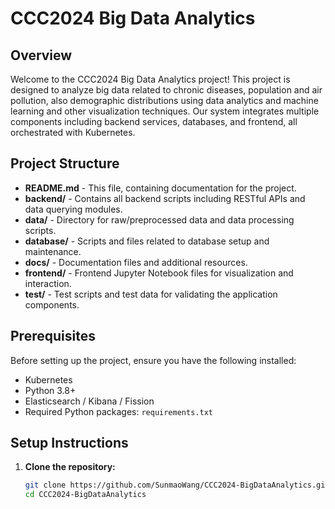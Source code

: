 # CCC2024 Big Data Analytics

## Overview

Welcome to the CCC2024 Big Data Analytics project! This project is designed to analyze big data related to chronic diseases, population and air pollution, also demographic distributions using data analytics and machine learning and other visualization techniques. Our system integrates multiple components including backend services, databases, and frontend, all orchestrated with Kubernetes.

## Project Structure

- **README.md** - This file, containing documentation for the project.
- **backend/** - Contains all backend scripts including RESTful APIs and data querying modules.
- **data/** - Directory for raw/preprocessed data and data processing scripts.
- **database/** - Scripts and files related to database setup and maintenance.
- **docs/** - Documentation files and additional resources.
- **frontend/** - Frontend Jupyter Notebook files for visualization and interaction.
- **test/** - Test scripts and test data for validating the application components.

## Prerequisites

Before setting up the project, ensure you have the following installed:
- Kubernetes
- Python 3.8+
- Elasticsearch / Kibana / Fission
- Required Python packages: `requirements.txt`

## Setup Instructions

1. **Clone the repository:**
   ```bash
   git clone https://github.com/SunmaoWang/CCC2024-BigDataAnalytics.git
   cd CCC2024-BigDataAnalytics
